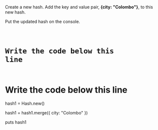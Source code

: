 Create a new hash.
Add the key and value pair, 
**{city: "Colombo"}**, to this 
new hash.

Put the updated hash on the 
console.

<codeblock language="ruby" type="exercise" testMode="fixedInput">
<code>
  
# Write the code below this line

</code>
<solution>

# Write the code below this line
hash1 = Hash.new()

hash1 = hash1.merge({ city: "Colombo" })

puts hash1
</solution>
</codeblock>
